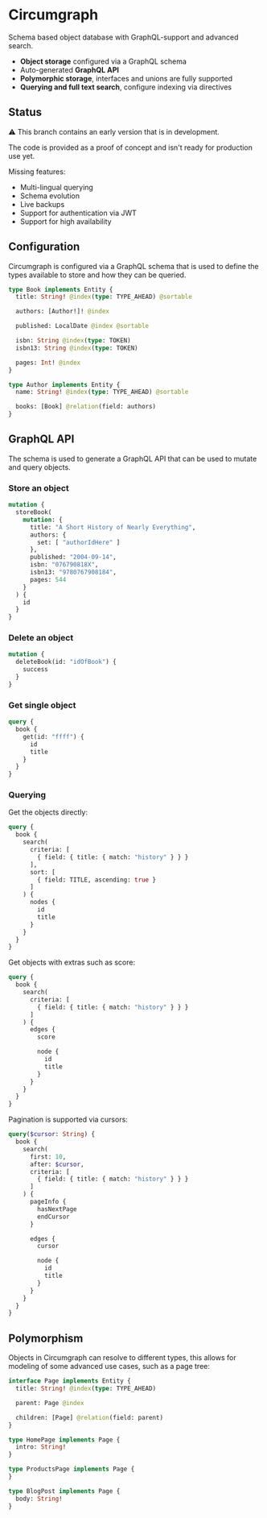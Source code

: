 # Circumgraph

Schema based object database with GraphQL-support and advanced search. 

* **Object storage** configured via a GraphQL schema
* Auto-generated **GraphQL API**
* **Polymorphic storage**, interfaces and unions are fully supported
* **Querying and full text search**, configure indexing via directives

## Status

⚠️ This branch contains an early version that is in development. 

The code is provided as a proof of concept and isn't ready for production use 
yet.

Missing features:

* Multi-lingual querying
* Schema evolution
* Live backups
* Support for authentication via JWT
* Support for high availability

## Configuration

Circumgraph is configured via a GraphQL schema that is used to define the
types available to store and how they can be queried.

```graphql
type Book implements Entity {
  title: String! @index(type: TYPE_AHEAD) @sortable

  authors: [Author!]! @index

  published: LocalDate @index @sortable

  isbn: String @index(type: TOKEN)
  isbn13: String @index(type: TOKEN)

  pages: Int! @index
}

type Author implements Entity {
  name: String! @index(type: TYPE_AHEAD) @sortable

  books: [Book] @relation(field: authors)
}
```

## GraphQL API

The schema is used to generate a GraphQL API that can be used to mutate and
query objects.

### Store an object

```graphql
mutation {
  storeBook(
    mutation: {
      title: "A Short History of Nearly Everything",
      authors: {
        set: [ "authorIdHere" ]
      },
      published: "2004-09-14",
      isbn: "076790818X",
      isbn13: "9780767908184",
      pages: 544
    }
  ) {
    id
  }
}
```

### Delete an object

```graphql
mutation {
  deleteBook(id: "idOfBook") {
    success
  }
}
```

### Get single object

```graphql
query {
  book {
    get(id: "ffff") {
      id
      title
    }
  }
}
```

### Querying

Get the objects directly:

```graphql
query {
  book {
    search(
      criteria: [
        { field: { title: { match: "history" } } }
      ],
      sort: [
        { field: TITLE, ascending: true }
      ]
    ) {
      nodes {
        id
        title
      }
    }
  }
}
```

Get objects with extras such as score:

```graphql
query {
  book {
    search(
      criteria: [
        { field: { title: { match: "history" } } }
      ]
    ) {
      edges {
        score

        node {
          id
          title
        }
      }
    }
  }
}
```

Pagination is supported via cursors:

```graphql
query($cursor: String) {
  book {
    search(
      first: 10,
      after: $cursor,
      criteria: [
        { field: { title: { match: "history" } } }
      ]
    ) {
      pageInfo {
        hasNextPage
        endCursor
      }

      edges {
        cursor

        node {
          id
          title
        }
      }
    }
  }
}
```

## Polymorphism

Objects in Circumgraph can resolve to different types, this allows for modeling
of some advanced use cases, such as a page tree:

```graphql
interface Page implements Entity {
  title: String! @index(type: TYPE_AHEAD)

  parent: Page @index

  children: [Page] @relation(field: parent)
}

type HomePage implements Page {
  intro: String!
}

type ProductsPage implements Page {
}

type BlogPost implements Page {
  body: String!
}
```
